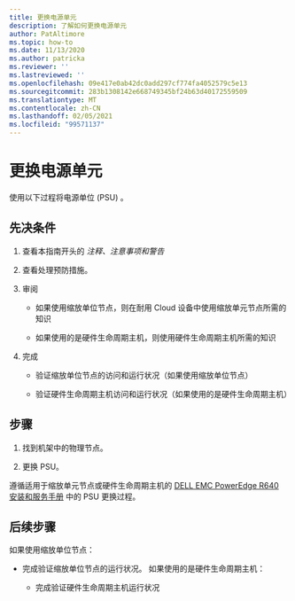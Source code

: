 ```yaml
---
title: 更换电源单元
description: 了解如何更换电源单元
author: PatAltimore
ms.topic: how-to
ms.date: 11/13/2020
ms.author: patricka
ms.reviewer: ''
ms.lastreviewed: ''
ms.openlocfilehash: 09e417e0ab42dc0add297cf774fa4052579c5e13
ms.sourcegitcommit: 283b1308142e668749345bf24b63d40172559509
ms.translationtype: MT
ms.contentlocale: zh-CN
ms.lasthandoff: 02/05/2021
ms.locfileid: "99571137"
---
```

# <a name="replacing-a-power-supply-unit"></a>更换电源单元

使用以下过程将电源单位 (PSU) 。

## <a name="prerequisites"></a>先决条件

1.  查看本指南开头的 *注释、注意事项和警告*

2.  查看处理预防措施。

3.  审阅

    -   如果使用缩放单位节点，则在耐用 Cloud 设备中使用缩放单元节点所需的知识

    -   如果使用的是硬件生命周期主机，则使用硬件生命周期主机所需的知识

4.  完成

    -   验证缩放单位节点的访问和运行状况（如果使用缩放单位节点）

    -   验证硬件生命周期主机访问和运行状况（如果使用的是硬件生命周期主机）

## <a name="steps"></a>步骤

1.  找到机架中的物理节点。

2.  更换 PSU。

遵循适用于缩放单元节点或硬件生命周期主机的 [DELL EMC PowerEdge R640 安装和服务手册](https://www.dell.com/support/manuals/us/en/04/poweredge-r640/per640_ism_pub/dell-emc-poweredge-r640-overview?guid=guid-f39be9ba-158c-45e3-b8b1-f07bb750d6d4) 中的 PSU 更换过程。

## <a name="next-steps"></a>后续步骤

如果使用缩放单位节点：

-   完成验证缩放单位节点的运行状况。 如果使用的是硬件生命周期主机：

    -   完成验证硬件生命周期主机运行状况
    
